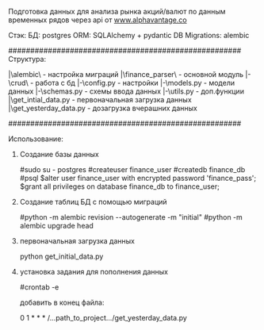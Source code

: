Подготовка данных для анализа рынка акций/валют по данным временных рядов через api от www.alphavantage.co

Стэк:
    БД: postgres
    ORM: SQLAlchemy + pydantic
    DB Migrations: alembic

#####################################################
Структура:

|\alembic\              - настройка миграций
|\finance_parser\       - основной модуль
|-\crud\                - работа с бд
|-\config.py            - настройки
|-\models.py            - модели данных
|-\schemas.py           - схемы ввода данных
|-\utils.py             - доп.функции
|\get_intial_data.py    - первоначальная загрузка данных
|\get_yesterday_data.py - дозагрузка вчерашних данных

#####################################################

Использование:

1) Создание базы данных

    #sudo su - postgres
    #createuser finance_user
    #createdb finance_db
    #psql
    $alter user finance_user with encrypted password 'finance_pass';
    $grant all privileges on database finance_db to finance_user;

2) Создание таблиц БД с помощью миграций

    #python -m alembic revision --autogenerate -m "initial"
    #python -m alembic upgrade head 

3) первоначальная загрузка данных

    python get_initial_data.py

4) установка задания для пополнения данных

    #crontab -e

    добавить в конец файла:

    0   1  *   *   * /...path_to_project.../get_yesterday_data.py